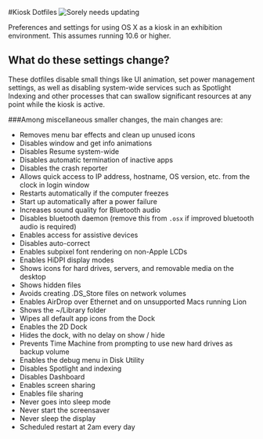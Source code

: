 #Kiosk Dotfiles
![Sorely needs updating](https://img.shields.io/badge/needs%20updating-sorely-red.svg)

Preferences and settings for using OS X as a kiosk in an exhibition environment. This assumes running 10.6 or higher.

## What do these settings change?

These dotfiles disable small things like UI animation, set power management settings, as well as disabling system-wide services such as Spotlight Indexing and other processes that can swallow significant resources at any point while the kiosk is active.

###Among miscellaneous smaller changes, the main changes are:

* Removes menu bar effects and clean up unused icons
* Disables window and get info animations
* Disables Resume system-wide
* Disables automatic termination of inactive apps
* Disables the crash reporter
* Allows quick access to IP address, hostname, OS version, etc. from the clock in login window
* Restarts automatically if the computer freezes
* Start up automatically after a power failure
* Increases sound quality for Bluetooth audio
* Disables bluetooth daemon (remove this from `.osx` if improved bluetooth audio is required)
* Enables access for assistive devices
* Disables auto-correct
* Enables subpixel font rendering on non-Apple LCDs
* Enables HiDPI display modes
* Shows icons for hard drives, servers, and removable media on the desktop
* Shows hidden files
* Avoids creating .DS_Store files on network volumes
* Enables AirDrop over Ethernet and on unsupported Macs running Lion
* Shows the ~/Library folder
* Wipes all default app icons from the Dock
* Enables the 2D Dock
* Hides the dock, with no delay on show / hide
* Prevents Time Machine from prompting to use new hard drives as backup volume
* Enables the debug menu in Disk Utility
* Disables Spotlight and indexing
* Disables Dashboard
* Enables screen sharing
* Enables file sharing
* Never goes into sleep mode
* Never start the screensaver
* Never sleep the display
* Scheduled restart at 2am every day
